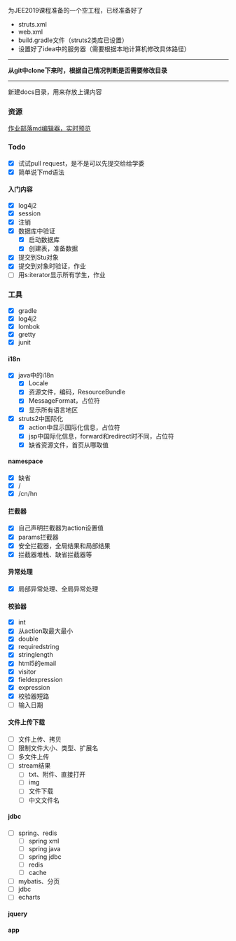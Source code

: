 为JEE2019课程准备的一个空工程，已经准备好了
- struts.xml
- web.xml
- build.gradle文件（struts2类库已设置）
- 设置好了idea中的服务器（需要根据本地计算机修改具体路径）

---
**从git中clone下来时，根据自己情况判断是否需要修改目录**

---
新建docs目录，用来存放上课内容
### 资源
[作业部落md编辑器，实时预览](https://www.zybuluo.com/mdeditor)
### Todo
- [x] 试试pull request，是不是可以先提交给给学委
- [x] 简单说下md语法
#### 入门内容
 - [x] log4j2
 - [x] session
 - [x] 注销
 - [x] 数据库中验证
   - [x] 启动数据库
   - [x] 创建表，准备数据
 - [x] 提交到Stu对象
 - [x] 提交到对象时验证，作业
 - [ ] 用s:iterator显示所有学生，作业
 ### 工具
 - [x] gradle
 - [x] log4j2
 - [x] lombok
 - [x] gretty
 - [x] junit
 #### i18n
 - [x] java中的i18n
   - [x] Locale
   - [x] 资源文件，编码，ResourceBundle
   - [x] MessageFormat，占位符
   - [x] 显示所有语言地区
  - [x] struts2中国际化
    - [x] action中显示国际化信息，占位符
    - [x] jsp中国际化信息，forward和redirect时不同，占位符
    - [x] 缺省资源文件，首页从哪取值
 #### namespace
 - [x] 缺省
 - [x] /
 - [x] /cn/hn
 ####  拦截器
  - [x] 自己声明拦截器为action设置值
  - [x] params拦截器
  - [x] 安全拦截器，全局结果和局部结果
  - [x] 拦截器堆栈、缺省拦截器等
 #### 异常处理
 - [x]  局部异常处理、全局异常处理
 #### 校验器
  - [x] int
  - [x] 从action取最大最小
  - [x] double
  - [x] requiredstring
  - [x] stringlength
  - [x] html5的email
  - [x] visitor
  - [x] fieldexpression
  - [x] expression
  - [x] 校验器短路
  - [ ] 输入日期
 #### 文件上传下载
  - [ ] 文件上传、拷贝
  - [ ] 限制文件大小、类型、扩展名
  - [ ] 多文件上传
  - [ ] stream结果
    - [ ] txt、附件、直接打开
    - [ ] img
    - [ ] 文件下载
    - [ ] 中文文件名    
 #### jdbc
 - [ ] spring、redis
    - [ ] spring xml
    - [ ] spring java
    - [ ] spring jdbc
    - [ ] redis
    - [ ] cache
 - [ ] mybatis、分页
 - [ ] jdbc
 - [ ] echarts
 #### jquery
 #### app